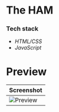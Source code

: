 # The HAM

### Tech stack
- _HTML/CSS_
- _JavaScript_

# Preview

| Screenshot |
| ------ |
| ![Preview](prev.png#center) |
